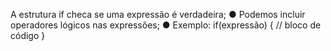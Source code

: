 A estrutura if checa se uma expressão é verdadeira; ● Podemos incluir operadores lógicos nas expressões; ● Exemplo: if(expressão) { // bloco de código }
